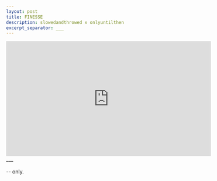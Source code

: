```yaml
---
layout: post
title: FINESSE
description: slowedandthrowed x onlyuntilthen
excerpt_separator: ___
---
```

  <div class="video-container">
  <iframe width="560" height="315" src="https://www.youtube.com/embed/JB3MQTX5Unw?rel=0&amp;showinfo=0" frameborder="0" allowfullscreen></iframe>
  </div>
  ___
  <br/>
  <br/>
  -- only.
